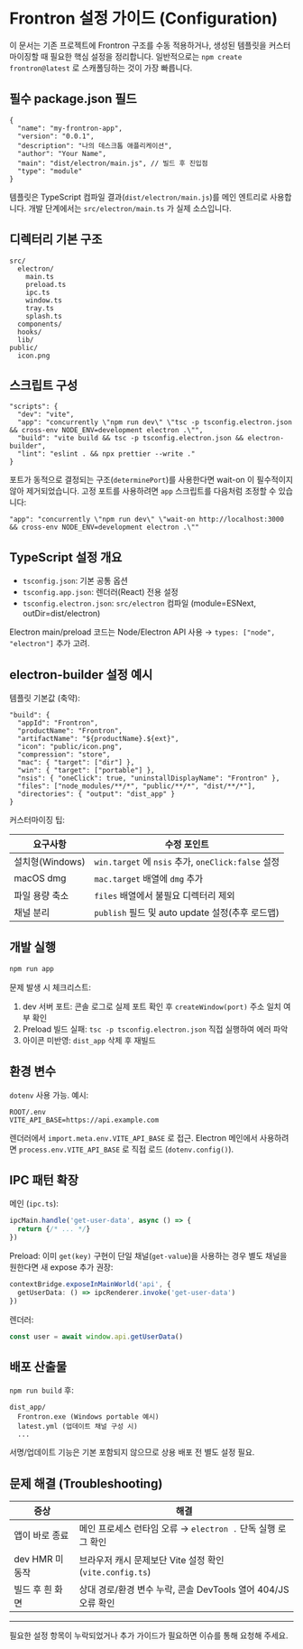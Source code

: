 # Frontron 설정 가이드 (Configuration)

이 문서는 기존 프로젝트에 Frontron 구조를 수동 적용하거나, 생성된 템플릿을 커스터마이징할 때 필요한 핵심 설정을 정리합니다. 일반적으로는 `npm create frontron@latest` 로 스캐폴딩하는 것이 가장 빠릅니다.

## 필수 package.json 필드

```jsonc
{
  "name": "my-frontron-app",
  "version": "0.0.1",
  "description": "나의 데스크톱 애플리케이션",
  "author": "Your Name",
  "main": "dist/electron/main.js", // 빌드 후 진입점
  "type": "module"
}
```

템플릿은 TypeScript 컴파일 결과(`dist/electron/main.js`)를 메인 엔트리로 사용합니다. 개발 단계에서는 `src/electron/main.ts` 가 실제 소스입니다.

## 디렉터리 기본 구조

```
src/
  electron/
    main.ts
    preload.ts
    ipc.ts
    window.ts
    tray.ts
    splash.ts
  components/
  hooks/
  lib/
public/
  icon.png
```

## 스크립트 구성

```jsonc
"scripts": {
  "dev": "vite",
  "app": "concurrently \"npm run dev\" \"tsc -p tsconfig.electron.json && cross-env NODE_ENV=development electron .\"",
  "build": "vite build && tsc -p tsconfig.electron.json && electron-builder",
  "lint": "eslint . && npx prettier --write ."
}
```

포트가 동적으로 결정되는 구조(`determinePort`)를 사용한다면 wait-on 이 필수적이지 않아 제거되었습니다. 고정 포트를 사용하려면 `app` 스크립트를 다음처럼 조정할 수 있습니다:

```jsonc
"app": "concurrently \"npm run dev\" \"wait-on http://localhost:3000 && cross-env NODE_ENV=development electron .\""
```

## TypeScript 설정 개요

- `tsconfig.json`: 기본 공통 옵션
- `tsconfig.app.json`: 렌더러(React) 전용 설정
- `tsconfig.electron.json`: `src/electron` 컴파일 (module=ESNext, outDir=dist/electron)

Electron main/preload 코드는 Node/Electron API 사용 → `types: ["node", "electron"]` 추가 고려.

## electron-builder 설정 예시

템플릿 기본값 (축약):
```jsonc
"build": {
  "appId": "Frontron",
  "productName": "Frontron",
  "artifactName": "${productName}.${ext}",
  "icon": "public/icon.png",
  "compression": "store",
  "mac": { "target": ["dir"] },
  "win": { "target": ["portable"] },
  "nsis": { "oneClick": true, "uninstallDisplayName": "Frontron" },
  "files": ["node_modules/**/*", "public/**/*", "dist/**/*"],
  "directories": { "output": "dist_app" }
}
```

커스터마이징 팁:

| 요구사항 | 수정 포인트 |
| -------- | ----------- |
| 설치형(Windows) | `win.target` 에 `nsis` 추가, `oneClick:false` 설정 |
| macOS dmg | `mac.target` 배열에 `dmg` 추가 |
| 파일 용량 축소 | `files` 배열에서 불필요 디렉터리 제외 |
| 채널 분리 | `publish` 필드 및 auto update 설정(추후 로드맵) |

## 개발 실행

```bash
npm run app
```

문제 발생 시 체크리스트:
1. dev 서버 포트: 콘솔 로그로 실제 포트 확인 후 `createWindow(port)` 주소 일치 여부 확인
2. Preload 빌드 실패: `tsc -p tsconfig.electron.json` 직접 실행하여 에러 파악
3. 아이콘 미반영: `dist_app` 삭제 후 재빌드

## 환경 변수

`dotenv` 사용 가능. 예시:
```
ROOT/.env
VITE_API_BASE=https://api.example.com
```
렌더러에서 `import.meta.env.VITE_API_BASE` 로 접근. Electron 메인에서 사용하려면 `process.env.VITE_API_BASE` 로 직접 로드 (`dotenv.config()`).

## IPC 패턴 확장

메인 (`ipc.ts`):
```ts
ipcMain.handle('get-user-data', async () => {
  return {/* ... */}
})
```
Preload: 이미 `get(key)` 구현이 단일 채널(`get-value`)을 사용하는 경우 별도 채널을 원한다면 새 expose 추가 권장:
```ts
contextBridge.exposeInMainWorld('api', {
  getUserData: () => ipcRenderer.invoke('get-user-data')
})
```
렌더러:
```ts
const user = await window.api.getUserData()
```

## 배포 산출물

`npm run build` 후:
```
dist_app/
  Frontron.exe (Windows portable 예시)
  latest.yml (업데이트 채널 구성 시)
  ...
```

서명/업데이트 기능은 기본 포함되지 않으므로 상용 배포 전 별도 설정 필요.

##  문제 해결 (Troubleshooting)

| 증상 | 해결 |
| ---- | ---- |
| 앱이 바로 종료 | 메인 프로세스 런타임 오류 → `electron .` 단독 실행 로그 확인 |
| dev HMR 미동작 | 브라우저 캐시 문제보단 Vite 설정 확인 (`vite.config.ts`) |
| 빌드 후 흰 화면 | 상대 경로/환경 변수 누락, 콘솔 DevTools 열어 404/JS 오류 확인 |

<!-- (추후 Next.js 템플릿 추가 시 주의사항 섹션 재도입 예정) -->

---
필요한 설정 항목이 누락되었거나 추가 가이드가 필요하면 이슈를 통해 요청해 주세요.